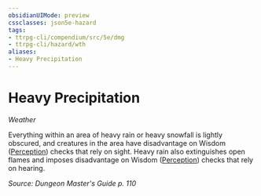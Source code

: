 ```yaml
---
obsidianUIMode: preview
cssclasses: json5e-hazard
tags:
- ttrpg-cli/compendium/src/5e/dmg
- ttrpg-cli/hazard/wth
aliases:
- Heavy Precipitation
---
```

# Heavy Precipitation
*Weather*  

Everything within an area of heavy rain or heavy snowfall is lightly obscured, and creatures in the area have disadvantage on Wisdom ([Perception](/3-Mechanics/CLI/Rules/skills.md#Perception)) checks that rely on sight. Heavy rain also extinguishes open flames and imposes disadvantage on Wisdom ([Perception](/3-Mechanics/CLI/Rules/skills.md#Perception)) checks that rely on hearing.

*Source: Dungeon Master's Guide p. 110*